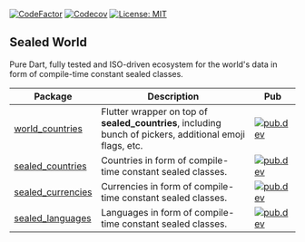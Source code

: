 [![CodeFactor](https://www.codefactor.io/repository/github/tsinis/sealed_world/badge)](https://www.codefactor.io/repository/github/tsinis/sealed_world)
[![Codecov](https://codecov.io/github/tsinis/sealed_world/branch/main/graph/badge.svg)](https://app.codecov.io/github/tsinis/sealed_world/flags)
[![License: MIT](https://img.shields.io/badge/License-MIT-yellow.svg)](https://opensource.org/licenses/MIT)

## Sealed World

Pure Dart, fully tested and ISO-driven ecosystem for the world's data in form of compile-time constant sealed classes.

| Package | Description                                  | Pub |
| ------- | -------------------------------------------- | --- |
| [world_countries](<https://github.com/tsinis/sealed_world/tree/main/packages/world_countries>) | Flutter wrapper on top of **sealed_countries**, including bunch of pickers, additional emoji flags, etc. | [![pub.dev](https://img.shields.io/pub/v/world_countries.svg)](https://pub.dev/packages/world_countries) |
| [sealed_countries](<https://github.com/tsinis/sealed_world/tree/main/packages/sealed_countries>) | Countries in form of compile-time constant sealed classes. | [![pub.dev](https://img.shields.io/pub/v/sealed_countries.svg)](https://pub.dev/packages/sealed_countries) |
| [sealed_currencies](<https://github.com/tsinis/sealed_world/tree/main/packages/sealed_currencies>) | Currencies in form of compile-time constant sealed classes. | [![pub.dev](https://img.shields.io/pub/v/sealed_currencies.svg)](https://pub.dev/packages/sealed_currencies) |
| [sealed_languages](<https://github.com/tsinis/sealed_world/tree/main/packages/sealed_languages>) | Languages in form of compile-time constant sealed classes. | [![pub.dev](https://img.shields.io/pub/v/sealed_languages.svg)](https://pub.dev/packages/sealed_languages) |
